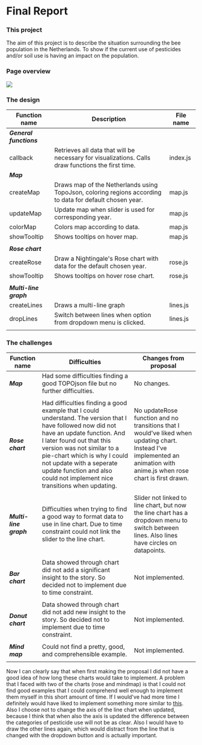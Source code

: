 # Final Report


### This project

The aim of this project is to describe the situation surrounding the bee population in the Netherlands.
To show if the current use of pesticides and/or soil use is having an impact on the population.

### Page overview

<img src="https://github.com/SabbiD/DataProject/blob/master/doc/done_3.png" />


### The design

| Function name   | Description  | File name  |
|-------------|-------------|-------------|
| ***General functions***  |   |   |
| callback  | Retrieves all data that will be necessary for visualizations. Calls draw functions the first time.  | index.js  |
| ***Map***  | | |
|    createMap  | Draws map of the Netherlands using TopoJson, coloring regions according to data for default chosen year.  | map.js  | 
|    updateMap  | Update map when slider is used for corresponding year.  | map.js  | 
|    colorMap   | Colors map according to data.| map.js|
|    showTooltip   | Shows tooltips on hover map.| map.js|
||||
| ***Rose chart***  |   |   |
|    createRose   | Draw a Nightingale's Rose chart with data for the default chosen year.  | rose.js  |
|    showTooltip  | Shows tooltips on hover rose chart.  | rose.js  |
||||
| ***Multi-line graph***  |   |   |
|    createLines  | Draws a multi-line graph   | lines.js  |
|    dropLines | Switch between lines when option from dropdown menu is clicked.| lines.js|
||||

### The challenges

| Function name   | Difficulties  | Changes from proposal |
|-------------|-------------|-------------|
| ***Map***  | Had some difficulties finding a good TOPOjson file but no further difficulties.  | No changes. |
||||
| ***Rose chart***  | Had difficulties finding a good example that I could understand. The version that I have followed now did not have an update function. And I later found out that this version was not similar to a pie-chart which is why I could not update with a seperate update function and also could not implement nice transitions when updating.  | No updateRose function and no transitions that I would've liked when updating chart. Instead I've implemented an animation with anime.js when rose chart is first drawn.  |
||||
| ***Multi-line graph***  | Difficulties when trying to find a good way to format data to use in line chart. Due to time constraint could not link the slider to the line chart.  | Slider not linked to line chart, but now the line chart has a dropdown menu to switch between lines. Also lines have circles on datapoints.  |
||||
| ***Bar chart***  | Data showed through chart did not add a significant insight to the story. So decided not to implement due to time constraint.    | Not implemented.  |
||||
| ***Donut chart***  | Data showed through chart did not add new insight to the story. So decided not to implement due to time constraint.  | Not implemented.   |
||||
| ***Mind map***  | Could not find a pretty, good, and comprehensible example.   | Not implemented.  |
||||

Now I can clearly say that when first making the proposal I did not have a good idea of how long these charts would take to implement.
A problem that I faced with two of the charts (rose and mindmap) is that I could not find good examples that I could comprehend well enough to implement them myself in this short amount of time. If I would've had more time I definitely would have liked to implement something more similar to [this](http://bl.ocks.org/kgryte/5926740). 
<br>Also I choose not to change the axis of the line chart when updated, because I think that when also the axis is updated the difference between the categories of pesticide use will not be as clear. Also I would have to draw the other lines again, which would distract from the line that is changed with the dropdown button and is actually important.
<br>


